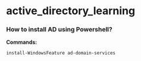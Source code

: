 # active_directory_learning
### How to install AD using Powershell?

**Commands:**

```ps1
install-WindowsFeature ad-domain-services
```
